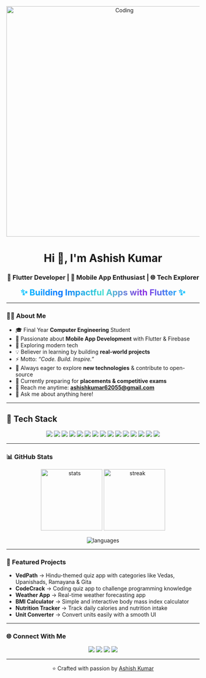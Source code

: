 <!-- Banner / Header -->
<p align="center">
  <img src="https://user-images.githubusercontent.com/74038190/216657029-5cf9a49b-dc02-4046-98af-4937c4a89e20.gif" alt="Coding" width="600"/>
</p>

<h1 align="center">Hi 👋, I'm Ashish Kumar</h1>
<h3 align="center">🚀 Flutter Developer | 📱 Mobile App Enthusiast | 🌐 Tech Explorer</h3>

<!-- Tagline with rainbow gradient -->
<p align="center">
  <span style="font-size:22px; font-weight:bold;
    background: linear-gradient(90deg, #00c6ff, #0072ff, #40e0d0, #8a2be2, #00c6ff);
    -webkit-background-clip: text;
    color: transparent;">
    ✨ Building Impactful Apps with Flutter ✨
  </span>
</p>

---

### 👨‍💻 About Me  
- 🎓 Final Year **Computer Engineering** Student  
- 📱 Passionate about **Mobile App Development** with Flutter & Firebase  
- 🌟 Exploring modern tech  
- 💡 Believer in learning by building **real-world projects**  
- ⚡ Motto: *“Code. Build. Inspire.”*  
- 📖 Always eager to explore **new technologies** & contribute to open-source  
- 🌱 Currently preparing for **placements & competitive exams**  
- 📧 Reach me anytime: **ashishkumar62055@gmail.com**  
- 💬 Ask me about anything here!  

---

## 🚀 Tech Stack  

<p align="center">
  <img src="https://img.shields.io/badge/Flutter-02569B?logo=flutter&logoColor=white&style=flat-square" />
  <img src="https://img.shields.io/badge/Dart-0175C2?logo=dart&logoColor=white&style=flat-square" />
  <img src="https://img.shields.io/badge/Firebase-FFCA28?logo=firebase&logoColor=black&style=flat-square" />
  <img src="https://img.shields.io/badge/Cloud%20Firestore-FFA000?logo=firebase&logoColor=white&style=flat-square" />
  <img src="https://img.shields.io/badge/Android-3DDC84?logo=android&logoColor=white&style=flat-square" />
  <img src="https://img.shields.io/badge/Kotlin-7F52FF?logo=kotlin&logoColor=white&style=flat-square" />
  <img src="https://img.shields.io/badge/Java-ED8B00?logo=openjdk&logoColor=white&style=flat-square" />
  <img src="https://img.shields.io/badge/C++-00599C?logo=cplusplus&logoColor=white&style=flat-square" />
  <img src="https://img.shields.io/badge/MySQL-4479A1?logo=mysql&logoColor=white&style=flat-square" />
  <img src="https://img.shields.io/badge/REST%20API-FF6A00?logo=cloudflare&logoColor=white&style=flat-square" />
  <img src="https://img.shields.io/badge/Git-F05032?logo=git&logoColor=white&style=flat-square" />
  <img src="https://img.shields.io/badge/GitHub-181717?logo=github&logoColor=white&style=flat-square" />
  <img src="https://img.shields.io/badge/VS%20Code-007ACC?logo=visualstudiocode&logoColor=white&style=flat-square" />
  <img src="https://img.shields.io/badge/OOP-FF6F00?style=flat-square" />
  <img src="https://img.shields.io/badge/Problem%20Solving-0B84ED?style=flat-square" />
</p>

---

### 📊 GitHub Stats  
<p align="center">
  <img src="https://github-readme-stats.vercel.app/api?username=ashish-kumar108&show_icons=true&theme=tokyonight&rank_icon=github" alt="stats" height="160"/>
  <img src="https://github-readme-streak-stats.herokuapp.com/?user=ashish-kumar108&theme=tokyonight" alt="streak" height="160"/>
</p>

<p align="center">
  <img src="https://github-readme-stats.vercel.app/api/top-langs/?username=ashish-kumar108&layout=compact&theme=tokyonight" alt="languages" />
</p>

---

### 🌟 Featured Projects  
- **VedPath** → Hindu-themed quiz app with categories like Vedas, Upanishads, Ramayana & Gita  
- **CodeCrack** → Coding quiz app to challenge programming knowledge  
- **Weather App** → Real-time weather forecasting app  
- **BMI Calculator** → Simple and interactive body mass index calculator  
- **Nutrition Tracker** → Track daily calories and nutrition intake  
- **Unit Converter** → Convert units easily with a smooth UI  

---

### 🌐 Connect With Me  
<p align="center">
  <a href="https://www.linkedin.com/in/sanatanii-ashish/" target="_blank"><img src="https://img.shields.io/badge/LinkedIn-0A66C2?style=for-the-badge&logo=linkedin&logoColor=white" /></a>
  <a href="https://x.com/sanatanii_ashis" target="_blank"><img src="https://img.shields.io/badge/Twitter-000000?style=for-the-badge&logo=x&logoColor=white" /></a>
  <a href="https://www.instagram.com/ashishpawarx/" target="_blank"><img src="https://img.shields.io/badge/Instagram-E4405F?style=for-the-badge&logo=instagram&logoColor=white" /></a>
  <a href="mailto:ashishkumar62055@gmail.com"><img src="https://img.shields.io/badge/Email-D14836?style=for-the-badge&logo=gmail&logoColor=white" /></a>
</p>

---

<p align="center">
  ⭐️ Crafted with passion by <a href="https://github.com/ashish-kumar108">Ashish Kumar</a>
</p>
